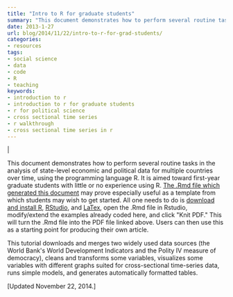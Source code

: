 ```yaml
---
title: "Intro to R for graduate students"
summary: "This document demonstrates how to perform several routine tasks in the analysis of state-level economic and political data for multiple countries over time, using the programming language R."
date: 2013-1-27
url: blog/2014/11/22/intro-to-r-for-grad-students/
categories:
- resources
tags:
- social science
- data
- code
- R
- teaching
keywords:
- introduction to r
- introduction to r for graduate students
- r for political science
- cross sectional time series
- r walkthrough
- cross sectional time series in r
---
```


<a href="http://jmrphy.net/r_intro_for_grad_students/r_intro.pdf"><i class="fa fa-file-pdf fa-2x"></i></a> |
<a href="https://github.com/jmrphy/r_intro_for_grad_students"><i class="fa fa-flask fa-2x"></i></a>

This document demonstrates how to perform several routine tasks in the analysis of state-level economic and political data for multiple countries over time, using the programming language R. It is aimed toward first-year graduate students with little or no experience using R. <a href="https://raw.githubusercontent.com/jmrphy/r_intro_for_grad_students/master/r_intro.Rmd">The .Rmd file which generated this document</a> may prove especially useful as a template from which students may wish to get started. All one needs to do is [download and install R](http://cran.r-project.org), [RStudio](http://www.rstudio.com/products/rstudio/download), and [LaTex](http://latex-project.org/ftp.html), open the .Rmd file in Rstudio, modify/extend the examples already coded here, and click "Knit PDF." This will turn the .Rmd file into the PDF file linked above. Users can then use this as a starting point for producing their own article. 

This tutorial downloads and merges two widely used data sources (the World Bank's World Development Indicators and the Polity IV measure of democracy), cleans and transforms some variables, visualizes some variables with different graphs suited for cross-sectional time-series data, runs simple models, and generates automatically formatted tables.

[Updated November 22, 2014.]


<br><br><br><br><br><br>